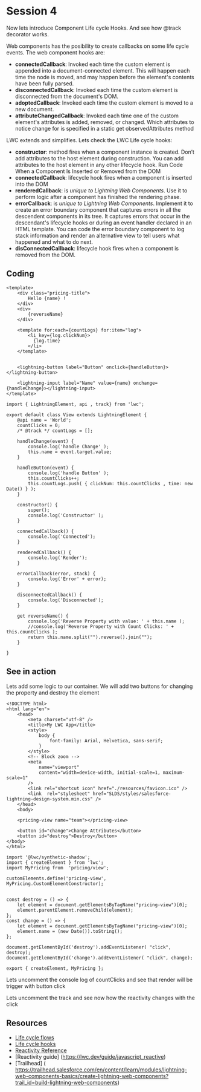 # Session 4

Now lets introduce Component Life cycle Hooks. And see how @track decorator works.


Web components has the posibility to create callbacks on some life cycle events. The web component hooks are:
* **connectedCallback**: Invoked each time the custom element is appended into a document-connected element. This will happen each time the node is moved, and may happen before the element's contents have been fully parsed. 
* **disconnectedCallback**: Invoked each time the custom element is disconnected from the document's DOM.
* **adoptedCallback**: Invoked each time the custom element is moved to a new document.
* **attributeChangedCallback**: Invoked each time one of the custom element's attributes is added, removed, or changed. Which attributes to notice change for is specified in a static get observedAttributes method

LWC extends and simplifies. Lets check the LWC Life cycle hooks:
* **constructor**: method fires when a component instance is created. Don’t add attributes to the host element during construction. You can add attributes to the host element in any other lifecycle hook.
Run Code When a Component Is Inserted or Removed from the DOM
* **connectedCallback**: lifecycle hook fires when a component is inserted into the DOM
* **renderedCallback**: is *unique to Lightning Web Components*. Use it to perform logic after a component has finished the rendering phase.
* **errorCallback**: is *unique to Lightning Web Components*. Implement it to create an error boundary component that captures errors in all the descendent components in its tree. It captures errors that occur in the descendant's lifecycle hooks or during an event handler declared in an HTML template. You can code the error boundary component to log stack information and render an alternative view to tell users what happened and what to do next.
* **disConnectedCallback**: lifecycle hook fires when a component is removed from the DOM.


## Coding

````
<template>
    <div class="pricing-title">
        Hello {name} !
    </div>
    <div>
        {reverseName}
    </div>

    <template for:each={countLogs} for:item="log">
        <li key={log.clickNum}>
          {log.time}
        </li>
    </template>

        
    <lightning-button label="Button" onclick={handleButton}></lightning-button>

    <lightning-input label="Name" value={name} onchange={handleChange}></lightning-input>
</template>
````

````
import { LightningElement, api , track} from 'lwc';

export default class View extends LightningElement {
    @api name = 'World';
    countClicks = 0;
    /* @track */ countLogs = []; 

    handleChange(event) {
        console.log('handle Change' );
        this.name = event.target.value;
    }

    handleButton(event) {
        console.log('handle Button' );
        this.countClicks++;        
        this.countLogs.push( { clickNum: this.countClicks , time: new Date() } );
    }

    constructor() {
        super();
        console.log('Constructor' );
    }
    
    connectedCallback() {
        console.log('Connected');
    }
    
    renderedCallback() {
        console.log('Render');
    }
    
    errorCallback(error, stack) {
        console.log('Error' + error);       
    }
    
    disconnectedCallback() {
        console.log('Disconnected');
    }
    
    get reverseName() {
        console.log('Reverse Property with value: ' + this.name ); 
        //console.log('Reverse Property with Count Clicks: ' + this.countClicks ); 
        return this.name.split("").reverse().join("");
    }    
    
}
`````

## See in action

Lets add some logic to our container. We will add two buttons for changing the property and destroy the element

`````
<!DOCTYPE html>
<html lang="en">
    <head>
        <meta charset="utf-8" />
        <title>My LWC App</title>
        <style>
            body {
                font-family: Arial, Helvetica, sans-serif;
            }
        </style>
        <!-- Block zoom -->
        <meta
            name="viewport"
            content="width=device-width, initial-scale=1, maximum-scale=1"
        />
        <link rel="shortcut icon" href="./resources/favicon.ico" />
        <link  rel="stylesheet" href="SLDS/styles/salesforce-lightning-design-system.min.css" />        
    </head>
    <body>
    
    <pricing-view name="team"></pricing-view>

    <button id="change">Change Attributes</button> 
    <button id="destroy">Destroy</button> 
</body>
</html>
`````

`````
import '@lwc/synthetic-shadow';
import { createElement } from 'lwc';
import MyPricing from  'pricing/view';

customElements.define('pricing-view', MyPricing.CustomElementConstructor);


const destroy = () => {
    let element = document.getElementsByTagName("pricing-view")[0];
    element.parentElement.removeChild(element);
};
const change = () => {
    let element = document.getElementsByTagName("pricing-view")[0];
    element.name = (new Date()).toString();
};

document.getElementById('destroy').addEventListener( "click", destroy);
document.getElementById('change').addEventListener( "click", change);

export { createElement, MyPricing };
`````

Lets uncomment the console log of countClicks and see that render will be trigger with button click

Lets uncomment the track and see now how the reactivity changes with the click


## Resources
* [Life cycle flows](https://lwc.dev/guide/lifecycle#lifecycle-flow)
* [Life cycle hooks](https://developer.salesforce.com/docs/component-library/documentation/en/lwc/lwc.create_lifecycle_hooks)
* [Reactivity Reference](https://developer.salesforce.com/docs/component-library/documentation/en/lwc/lwc.reactivity)
* [Reactivity guide] (https://lwc.dev/guide/javascript_reactive)
* [Trailhead] ( https://trailhead.salesforce.com/en/content/learn/modules/lightning-web-components-basics/create-lightning-web-components?trail_id=build-lightning-web-components)
